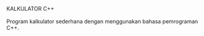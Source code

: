 <p>KALKULATOR C++<br><br>Program kalkulator sederhana dengan menggunakan bahasa pemrograman C++.</p>
